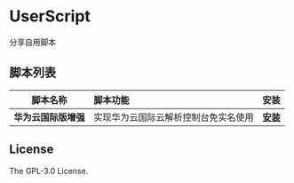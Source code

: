 # UserScript

分享自用脚本

## 脚本列表

| 脚本名称 | 脚本功能 | 安装 |
| :----: | :---- | :----: |
| **华为云国际版增强** | 实现华为云国际云解析控制台免实名使用 | **[安装](https://cdn.jsdelivr.net/gh/1eb/UserScript@main/HuaweiCloudIntl-Enhanced.user.js)**  |




## License

The GPL-3.0 License.
